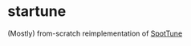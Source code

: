 # startune

(Mostly) from-scratch reimplementation of [SpotTune](https://github.com/gyhui14/spottune)